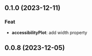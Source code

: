 ## 0.1.0 (2023-12-11)

### Feat

- **accessibilityPlot**: add width property

## 0.0.8 (2023-12-05)
